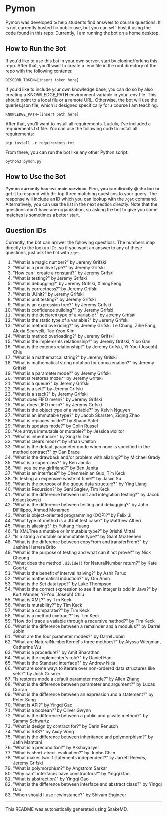 # Pymon

Pymon was developed to help students find answers to course questions. It is not currently hosted for public use, but you can self-host it using the code found in this repo. Currently, I am running the bot on a home desktop.

## How to Run the Bot

If you'd like to use this bot in your own server, start by cloning/forking this repo. After that, you'll want to create a .env file in the root directory of the repo with the following contents:

```env
DISCORD_TOKEN=[insert token here]
```

If you'd like to include your own knowledge base, you can do so by also creating a KNOWLEDGE_PATH environment variable in your .env file. This should point to a local file or a remote URL. Otherwise, the bot will use the queries.json file, which is designed specifically for a course I am teaching.

```env
KNOWLEDGE_PATH=[insert path here]
```

After that, you'll want to install all requirements. Luckily, I've included a requirements.txt file. You can use the following code to install all requirements:

```shell
pip install -r requirements.txt
```

From there, you can run the bot like any other Python script:

```shell
python3 pymon.py
```

## How to Use the Bot

Pymon currently has two main services. First, you can directly @ the bot to get it to respond with the top three matching questions to your query. The response will include an ID which you can lookup with the `/get` command. Alternatively, you can use the list in the next section directly. Note that the questions don't have any organization, so asking the bot to give you some matches is sometimes a better start.

## Question IDs

Currently, the bot can answer the following questions. The numbers map directly to the lookup IDs, so if you want an answer to any of these questions, just ask the bot with `/get`.

1. "What is a magic number?" by Jeremy Grifski
2. "What is a primitive type?" by Jeremy Grifski
3. "How can I create a constant?" by Jeremy Grifski
4. "What is testing?" by Jeremy Grifski
5. "What is debugging?" by Jeremy Grifski, Xining Feng
6. "What is correctness?" by Jeremy Grifski
7. "What is JUnit?" by Jeremy Grifski
8. "What is unit testing?" by Jeremy Grifski
9. "What is an expression tree?" by Jeremy Grifski
10. "What is confidence building?" by Jeremy Grifski
11. "What is the declared type of a variable?" by Jeremy Grifski
12. "What is the static type of a variable?" by Jeremy Grifski
13. "What is method overriding?" by Jeremy Grifski, Le Chang, Zihe Fang, Alexia Scarvelli, Tae Yeon Kim
14. "What is method overloading?" by Jeremy Grifski
15. "What is the implements relationship?" by Jeremy Grifski, Yibo Gan
16. "What is the extends relationship?" by Jeremy Grifski, Yi-You (Joseph) Chiu
17. "What is a mathematical string?" by Jeremy Grifski
18. "What is mathematical string notation for concatenation?" by Jeremy Grifski
19. "What is a parameter mode?" by Jeremy Grifski
20. "What is restores mode?" by Jeremy Grifski
21. "What is a queue?" by Jeremy Grifski
22. "What is a set?" by Jeremy Grifski
23. "What is a stack?" by Jeremy Grifski
24. "What does FIFO mean?" by Jeremy Grifski
25. "What does LIFO mean?" by Jeremy Grifski
26. "What is the object type of a variable?" by Kelvin Nguyen
27. "What is an immutable type?" by Jacob Skarsten, Ziqing Zhao
28. "What is replaces mode?" by Shaan Patel
29. "What is updates mode?" by Colin Russel
30. "Are arrays immutable or mutable?" by Jessica Molitor
31. "What is inheritance?" by Xingzhi Dai
32. "What is clears mode?" by Ethan Chilton
33. "What is the default parameter mode when none is specified in the method contract?" by Dan Brace
34. "What is the drawback and/or problem with aliasing?" by Michael Grady
35. "What is a superclass?" by Ben Janita
36. "Will you be my girlfriend?" by Ben Janita
37. "What is an interface?" by Chenmeinian Guo, Tim Keck
38. "Is testing an expensive waste of time?" by Jason Su
39. "What is the purpose of the queue data structure?" by Ying Liang
40. "What is Recursion?" by Gani Sagiev, Tim Keck
41. "What is the difference between unit and integration testing?" by Jacob Kolaczkowski
42. "What is the difference between testing and debugging?" by John DiFilippo, Ahmed Mohamed
43. "What is object-oriented programming (OOP)?" by Felix Ji
44. "What type of method is a JUnit test case?" by Matthew Alfieri
45. "What is aliasing?" by Yuhang Huang
46. "Is XMLTree a mutable or immutable type?" by Drishti Mittal
47. "Is a string a mutable or immutable type?" by Grant McGeehen
48. "What is the difference between copyFrom and transferFrom?" by Jashira Herrera Brito
49. "What is the purpose of testing and what can it not prove?" by Nick Cheong
50. "What does the method `.divide()` for NaturalNumber return?" by Kate Goertz
51. "What is the benefit of interval halving?" by Ashir Faruq
52. "What is mathematical induction?" by Om Amin
53. "What is the Set data type?" by Luke Thompson
54. "What is the correct expression to see if an integer is odd in Java?" by Kurt Wanner, Yi-You (Joseph) Chiu
55. "What is XML?" by Tim Keck
56. "What is mutability?" by Tim Keck
57. "What is a comparator?" by Tim Keck
58. "What is a method contract?" by Tim Keck
59. "How do I trace a variable through a recursive method?" by Tim Keck
60. "What is the difference between a remainder and a modulus?" by Darrel Jobin
61. "What are the four parameter modes?" by Darrel Jobin
62. "What are NaturalNumberKernel's three methods?" by Alyssa Wiegman, Catherine Wu
63. "What is a procedure?" by Amit Bharathan
64. "What is the implementer's role?" by Daniel Han
65. "What is the Standard interface?" by Andrew Nida
66. "What are some ways to iterate over non-ordered data structures like sets?" by Josh Grismer
67. "Is restores mode a default parameter mode?" by Allen Zhang
68. "What is the difference between parameter and argument?" by Lucas Curran
69. "What is the difference between an expression and a statement?" by Peter Sung
70. "What is API?" by Yingqi Gao
71. "What is a boolean?" by Oliver Gwynn
72. "What is the difference between a public and private method?" by Sammy Schwartz
73. "What is design by contract for?" by Darin Renusch
74. "What is RSS?" by Andy Vong
75. "What is the difference between inheritance and polymorphism?" by Jatin Mamtani
76. "What is a precondition?" by Akshaya Iyer
77. "What is short-circuit evaluation?" by Junbo Chen
78. "What makes two if statements independent?" by Jarrett Reeves, Jeremy Grifski
79. "What is polymorphism?" by Angstrom Sarkar
80. "Why can't interfaces have constructors?" by Yingqi Gao
81. "What is abstraction?" by Yingqi Gao
82. "What is the difference between interface and abstract class?" by Yingqi Gao
83. "When should I use newInstance?" by Shivam Engineer

---

This README was automatically generated using SnakeMD.